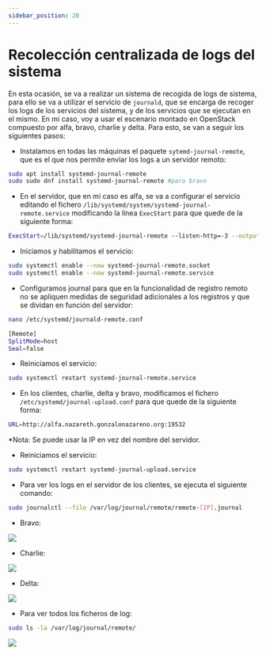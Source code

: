 ```yaml
---
sidebar_position: 20
---
```


# Recolección centralizada de logs del sistema

En esta ocasión, se va a realizar un sistema de recogida de logs de sistema, para ello se va a utilizar el servicio de `journald`, que se encarga de recoger los logs de los servicios del sistema, y de los servicios que se ejecutan en el mismo. En mi caso, voy a usar el escenario montado en OpenStack compuesto por alfa, bravo, charlie y delta. Para esto, se van a seguir los siguientes pasos:

- Instalamos en todas las máquinas el paquete `sytemd-journal-remote`, que es el que nos permite enviar los logs a un servidor remoto:

```bash
sudo apt install systemd-journal-remote
sudo sudo dnf install systemd-journal-remote #para bravo
```

- En el servidor, que en mi caso es alfa, se va a configurar el servicio editando el fichero `/lib/systemd/system/systemd-journal-remote.service` modificando la línea `ExecStart` para que quede de la siguiente forma:

```bash
ExecStart=/lib/systemd/systemd-journal-remote --listen-http=-3 --output=/var/log/journal/remote/
```

- Iniciamos y habilitamos el servicio:

```bash
sudo systemctl enable --now systemd-journal-remote.socket
sudo systemctl enable --now systemd-journal-remote.service
```

- Configuramos journal para que en la funcionalidad de registro remoto no se apliquen medidas de seguridad adicionales a los registros y que se dividan en función del servidor:

```bash
nano /etc/systemd/journald-remote.conf

[Remote]
SplitMode=host
Seal=false
```

- Reiniciamos el servicio:

```bash
sudo systemctl restart systemd-journal-remote.service
```

- En los clientes, charlie, delta y bravo, modificamos el fichero `/etc/systemd/journal-upload.conf` para que quede de la siguiente forma:

```bash
URL=http://alfa.nazareth.gonzalonazareno.org:19532
```

*Nota: Se puede usar la IP en vez del nombre del servidor.

- Reiniciamos el servicio:

```bash
sudo systemctl restart systemd-journal-upload.service
```

- Para ver los logs en el servidor de los clientes, se ejecuta el siguiente comando:

```bash
sudo journalctl --file /var/log/journal/remote/remote-[IP].journal
```

* Bravo:

![](/img/SRI+HLC/journalASO-3.png)


* Charlie:

![](/img/SRI+HLC/journalASO-2.png)

* Delta:

![](/img/SRI+HLC/journalASO.png)

- Para ver todos los ficheros de log:

```bash
sudo ls -la /var/log/journal/remote/
```

![](/img/SRI+HLC/journalASO-4.png)